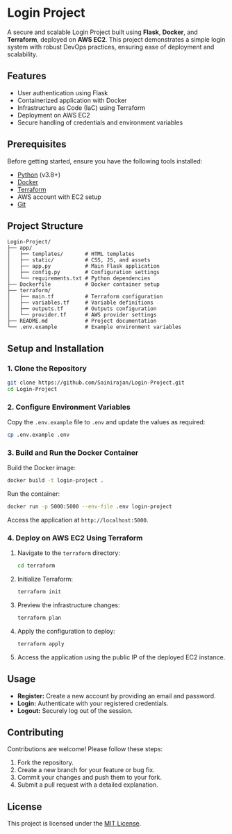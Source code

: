 # Login Project

A secure and scalable Login Project built using **Flask**, **Docker**, and **Terraform**, deployed on **AWS EC2**. This project demonstrates a simple login system with robust DevOps practices, ensuring ease of deployment and scalability.

## Features

- User authentication using Flask
- Containerized application with Docker
- Infrastructure as Code (IaC) using Terraform
- Deployment on AWS EC2
- Secure handling of credentials and environment variables

## Prerequisites

Before getting started, ensure you have the following tools installed:

- [Python](https://www.python.org/) (v3.8+)
- [Docker](https://www.docker.com/)
- [Terraform](https://www.terraform.io/)
- AWS account with EC2 setup
- [Git](https://git-scm.com/)

## Project Structure

```
Login-Project/
├── app/
│   ├── templates/       # HTML templates
│   ├── static/          # CSS, JS, and assets
│   ├── app.py           # Main Flask application
│   ├── config.py        # Configuration settings
│   └── requirements.txt # Python dependencies
├── Dockerfile           # Docker container setup
├── terraform/
│   ├── main.tf          # Terraform configuration
│   ├── variables.tf     # Variable definitions
│   ├── outputs.tf       # Outputs configuration
│   └── provider.tf      # AWS provider settings
├── README.md            # Project documentation
└── .env.example         # Example environment variables
```

## Setup and Installation

### 1. Clone the Repository

```bash
git clone https://github.com/Sainirajan/Login-Project.git
cd Login-Project
```

### 2. Configure Environment Variables

Copy the `.env.example` file to `.env` and update the values as required:

```bash
cp .env.example .env
```

### 3. Build and Run the Docker Container

Build the Docker image:

```bash
docker build -t login-project .
```

Run the container:

```bash
docker run -p 5000:5000 --env-file .env login-project
```

Access the application at `http://localhost:5000`.

### 4. Deploy on AWS EC2 Using Terraform

1. Navigate to the `terraform` directory:

   ```bash
   cd terraform
   ```

2. Initialize Terraform:

   ```bash
   terraform init
   ```

3. Preview the infrastructure changes:

   ```bash
   terraform plan
   ```

4. Apply the configuration to deploy:

   ```bash
   terraform apply
   ```

5. Access the application using the public IP of the deployed EC2 instance.

## Usage

- **Register:** Create a new account by providing an email and password.
- **Login:** Authenticate with your registered credentials.
- **Logout:** Securely log out of the session.

## Contributing

Contributions are welcome! Please follow these steps:

1. Fork the repository.
2. Create a new branch for your feature or bug fix.
3. Commit your changes and push them to your fork.
4. Submit a pull request with a detailed explanation.

## License

This project is licensed under the [MIT License](LICENSE).

